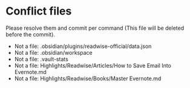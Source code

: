 # Conflict files
Please resolve them and commit per command (This file will be deleted before the commit).
- Not a file: .obsidian/plugins/readwise-official/data.json
- Not a file: .obsidian/workspace
- Not a file: .vault-stats
- Not a file: Highlights/Readwise/Articles/How to Save Email Into Evernote.md
- Not a file: Highlights/Readwise/Books/Master Evernote.md